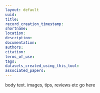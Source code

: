 ```yaml
---
layout: default
uuid:
title:
record_creation_timestamp:
shortname:
location:
description:
documentation:
authors:
citation:
terms_of_use:
tags:
datasets_created_using_this_tool:
associated_papers:
---
```


body text. images, tips, reviews etc go here